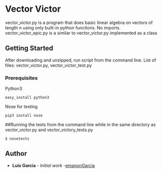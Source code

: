 # Vector Victor
vector_victor.py is a program that does basic linear algebra on vectors of length n using only built-in python funcitons. No imports. vector_victor_epic.py is a similar to vector_victor.py implemented as a class 

## Getting Started
After downloading and unzipped, run script from the command line.
List of files: vector_victor.py, vector_victor_test.py

### Prerequisites
Python3
```
easy_install python3
```
Nose for testing
```
pip3 install nose
```

##Running the tests
from the command line while in the same directory as vector_victor.py and vector_victory_tests.py
```
$ nosetests
```

## Author
* **Luis Garcia** - *Initial work* -[emanonGarcia](https://github.com/emanonGarcia)
